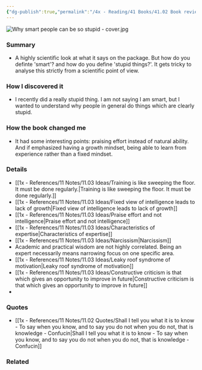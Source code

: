 ```yaml
---
{"dg-publish":true,"permalink":"/4x - Reading/41 Books/41.02 Book reviews/Why smart people can be so stupid - Robert Steinberg/","title":"Why smart people do stupid things","noteIcon":""}
---
```



![Why smart people can be so stupid - cover.jpg](/img/user/4x%20-%20Reading/41%20Books/41.02%20Book%20reviews/Why%20smart%20people%20can%20be%20so%20stupid%20-%20cover.jpg)
### Summary
- A highly scientific look at what it says on the package. But how do you definte 'smart'? and how do you define 'stupid things?'. It gets tricky to analyse this strictly from a scientific point of view.

### How I discovered it
- I recently did a really stupid thing. I am not saying I am smart, but I wanted to understand why people in general do things which are clearly stupid.

### How the book changed me
- It had some interesting points: praising effort instead of natural ability. And if emphasized having a growth mindset, being able to learn from experience rather than a fixed mindset.

### Details
- [[1x - References/11 Notes/11.03 Ideas/Training is like sweeping the floor. It must be done regularly.\|Training is like sweeping the floor. It must be done regularly.]]
- [[1x - References/11 Notes/11.03 Ideas/Fixed view of intelligence leads to lack of growth\|Fixed view of intelligence leads to lack of growth]]
- [[1x - References/11 Notes/11.03 Ideas/Praise effort and not intelligence\|Praise effort and not intelligence]]
- [[1x - References/11 Notes/11.03 Ideas/Characteristics of expertise\|Characteristics of expertise]]
- [[1x - References/11 Notes/11.03 Ideas/Narcissism\|Narcissism]]
- Academic and practical wisdom are not highly correlated. Being an expert necessarily means narrowing focus on one specific area.
- [[1x - References/11 Notes/11.03 Ideas/Leaky roof syndrome of motivation\|Leaky roof syndrome of motivation]]
- [[1x - References/11 Notes/11.03 Ideas/Constructive criticism is that which gives an opportunity to improve in future\|Constructive criticism is that which gives an opportunity to improve in future]]
- 
### Quotes
- [[1x - References/11 Notes/11.02 Quotes/Shall I tell you what it is to know - To say when you know, and to say you do not when you do not, that is knowledge - Confucin\|Shall I tell you what it is to know - To say when you know, and to say you do not when you do not, that is knowledge - Confucin]]

### Related

